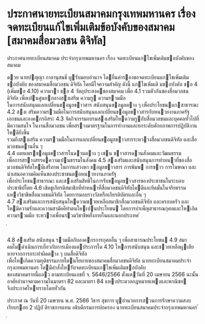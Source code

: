 
# ประกาศนายทะเบียนสมาคมกรุงเทพมหานคร เรื่อง จดทะเบียนแก้ไขเพิ่มเติมข้อบังคับของสมาคม [สมาคมสื่อมวลชน ดิจิทัล]
      
      

      
      

ประกาศนายทะเบียนสมาคม 
ประจํากรุงเทพมหานคร 
เรื่อง   จดทะเบียนแกไขเพิ่มเติมขอบังคับของสมาคม 
 
 
ดวย  นายปญญา  กาลานุสนธิ์  ผูรับมอบอํานาจ  ไดยื่นคํารองขอจดทะเบียนแกไขเพิ่มเติมขอบังคับ 
ของสมาคมสื่อมวลชน  ดิจิทัล  โดยมีใจความสําคัญ  ดังนี้ 
แกไขเพิ่มเติ   มขอบังคับ  ขอ  4  (เพิ่มขอ  4.10)  ความวา 
ขอ   4 วัตถุประสงคของสมาคม  เพื่อ 
 4.1 รวมตัวกันของสื่อมวลชนดิจิทัล  เพื่อเปนศูนยกลางสงเสริม  ความรู  ความรวมมือ   
ในการสนับสนุนแลกเปลี่ยนขอมูลขาวสาร  สนับสนุนขอมูลตาง ๆ  เพื่อประโยชนแกสาธารณะ 
 4.2 สงเ สริมความรวมมือในการสนับสนุนแลกเปลี่ยนขอมูลขาวสารกับหนวยงานภาครัฐ   
เอกชนและองคกรอิสระ 
 4.3 จัดกิจกรรมอบรมสงเสริมใหความรูกับสื่อมวลชนและบุคคลทั่วไปที่มีความสนใจ 
ในงานสื่อมวลชน  เพื่อสรางมาตรฐานในการทํางานและยกระดับศักยภาพการปฏิบัติงานใหดียิ่งขึ้น   
รวมถึงสงเสริม   ความรวมมือในการแลกเปลี่ยนขอมูลขาวสารระหวางสื่อมวลชนดิจิทัล  และสื่อมวลชนดานอื่น ๆ   
  4.4 เผยแพรขอมูลขาวสารในดานตาง ๆ  เชน  ขาวสารดานสังคมและวัฒนธรรม   
เพื่อการสรางสรรคความเปนธรรมในสังคม 
 4.5 สงเสริมและสนับสนุนการทําหนาที่ของสื่อมวลชนดิจิทัลใหมีเสรีภาพ  ในการแสวงหา 
ขอมูลขาวสาร  การพิมพ  การขาว  การโฆษณา  และนําเสนอความคิดเห็นของประชาชนตอหนวยงานภาครัฐ   
เพื่อประโยชนสาธารณะ  และสงเสริมสิทธิในการรับขอมูลขาวสารของประชาชนในระบอบประชาธิปไตย 
  4.6 เชิดชูเกียรติสมาชิกที่ทําหนาที่สื่อมวลชนดิจิทัลไดดีและยึดมั่นในจริยธรรม   
แหงวิชาชีพสื่อมวลชนดิจิทัล  โดยการมอบรางวัลหรือเกียรติบัตรและอื่น ๆ   
 4.7 สงเสริมและการสนับสนุนใหความชวยเหลือสมาชิกสื่อมวลชนดิจิทัล  และครอบครัว 
และใหมีความรักและความสามัคคีทําตนใหเปนประโยชน  โดยการบําเพ็ญสาธารณกุศลและใหเกิดความรวมมือ 
ระหวางเพื่อนรวมวิชาชีพทั้งภายในและนอกประเทศ 
้
 
่
 

 4.8 สงเสริม  สนับสนุน  รวมมือกับองคกรการกุศลอื่น ๆ  เพื่อสาธารณประโยชน 
 4.9 สมาคมไมดําเนินการเกี่ยวกับการเมืองแตประการใด 
 4.10 ใหการสนับสนุน  และชวยเหลือผูเสียหายจากการกระทําผิดตาง ๆ  บนสื่อดิจิทัล   
เพื่อใหเกิดความยุติธรรมภายใตนโยบายของสมาคมสื่อมวลชนดิจิทัล 
นายทะเบียนสมาคมประจํากรุงเทพมหานคร  ไดมีคําสั่งใหรับจดทะเบียนแกไขเพิ่มเติมขอบังคับ   
ของสมาคมรายนี้แลว  ตามทะเบียนเลขที่  จ.  5646/2566  ตั้งแตวันที่  20  เมษายน      2566 
ฉะนั้น  อาศัยอํานาจตามความในมาตรา  82  และมาตรา  84  แหงประมวลกฎหมายแพงและพาณิชย   
จึงประกาศใหทราบโดยทั่วกัน 
 
ประกาศ  ณ  วันที่  20  เมษายน  พ.ศ.  2566 
วิธาร  สุขการ 
ผูอํานวยการสวนการรักษาความสงบเรียบรอย  2  ปฏิบั ติราชการแทน 
อธิบดีกรมการปกครอง 
นายทะเบียนสมาคมประจํากรุงเทพมหานคร 
้
 
่
 